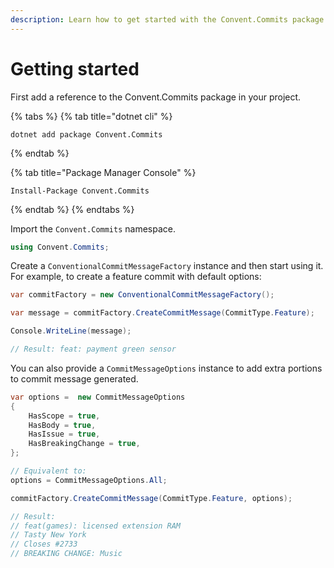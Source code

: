 ```yaml
---
description: Learn how to get started with the Convent.Commits package.
---
```


# Getting started

First add a reference to the Convent.Commits package in your project.

{% tabs %}
{% tab title="dotnet cli" %}
```text
dotnet add package Convent.Commits
```
{% endtab %}

{% tab title="Package Manager Console" %}
```text
Install-Package Convent.Commits
```
{% endtab %}
{% endtabs %}

Import the `Convent.Commits` namespace.

```csharp
using Convent.Commits;
```

Create a `ConventionalCommitMessageFactory` instance and then start using it. For example, to create a feature commit with default options:

```csharp
var commitFactory = new ConventionalCommitMessageFactory();

var message = commitFactory.CreateCommitMessage(CommitType.Feature);

Console.WriteLine(message);

// Result: feat: payment green sensor
```

You can also provide a `CommitMessageOptions` instance to add extra portions to commit message generated.

```csharp
var options =  new CommitMessageOptions
{
    HasScope = true,
    HasBody = true,
    HasIssue = true,
    HasBreakingChange = true,
};

// Equivalent to:
options = CommitMessageOptions.All;

commitFactory.CreateCommitMessage(CommitType.Feature, options);

// Result:
// feat(games): licensed extension RAM
// Tasty New York
// Closes #2733
// BREAKING CHANGE: Music
```

